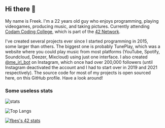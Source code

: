 ## Hi there 👋

My name is Freek. I'm a 22 years old guy who enjoys programming, playing videogames, producing music, and taking pictures. Currently attending [Codam Coding College](https://codam.nl/), which is part of the [42 Network](https://en.wikipedia.org/wiki/42_(school)).

I've created several projects ever since I started programming in 2015, some larger than others. The biggest one is probably TunePlay, which was a website where you could play music from most platforms (YouTube, Spotify, Soundcloud, Deezer, Mixcloud) using just one interface. I also created [@me_irl_bot](https://github.com/FreekBes/insta_reddit_bot) on Instagram, which once had over 200,000 followers (until Instagram deactivated the account and I had to start over in 2019 and 2021 respectively). The source code for most of my projects is open sourced here, on this GitHub profile. Have a look around!

### Some useless stats

![stats](https://github-readme-stats.vercel.app/api?username=freekbes&theme=dark&show_icons=true&count_private=true)

![Top Langs](https://github-readme-stats.vercel.app/api/top-langs/?username=freekbes&theme=dark&layout=compact&count_private=true)

[![fbes's 42 stats](https://badge42.herokuapp.com/api/stats/fbes?privacyEmail=true)](https://github.com/JaeSeoKim/badge42)
